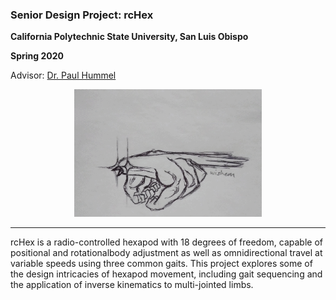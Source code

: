 ### Senior Design Project: rcHex

**California Polytechnic State University, San Luis Obispo**

**Spring 2020**

Advisor: [Dr. Paul Hummel](https://ee.calpoly.edu/faculty/phummel/)

<p align="center">
    <img src="bird.gif" alt="bird" title="bird" width=300px>
</p>

---

rcHex is a radio-controlled hexapod with 18 degrees of freedom, capable of
positional and rotationalbody adjustment as well as omnidirectional travel
at variable speeds using three common gaits. This project explores some of
the design intricacies of hexapod movement, including gait sequencing and 
the application of inverse kinematics to multi-jointed limbs.

